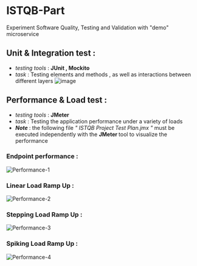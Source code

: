 
# ISTQB-Part
Experiment Software Quality, Testing and Validation with "demo" microservice

## Unit & Integration test :
 - <i>testing tools</i> : <b> JUnit  ,  Mockito </b> <br>
 - <i>task</i> : Testing elements and methods , as well as interactions between different layers
![image](https://user-images.githubusercontent.com/84160502/197419680-4bc4d317-ba81-4ebf-9a8b-3495f7ce820d.png)

## Performance & Load test :
 - <i>testing tools</i> : <b> JMeter </b> <br>
- <i>task</i> : Testing the application performance under a variety of loads <br>
- <b><i> Note</i> </b> : the following file  <i>" ISTQB Project Test Plan.jmx "</i> must be executed independently with the <b> JMeter </b> tool to visualize the performance
### Endpoint performance :

![Performance-1](https://user-images.githubusercontent.com/84160502/197735118-2a4077a4-11d6-43b4-88a5-42de62c1e57d.png)

### Linear Load Ramp Up :

![Performance-2](https://user-images.githubusercontent.com/84160502/197735247-69b81a36-ed01-47ef-b3d4-b3572cd340c1.png)

### Stepping Load Ramp Up :

![Performance-3](https://user-images.githubusercontent.com/84160502/197736792-89357422-8359-4d62-bdbc-ae5ace005ddd.png)

### Spiking Load Ramp Up :

![Performance-4](https://user-images.githubusercontent.com/84160502/197735756-7e0d928d-742c-4217-875f-9c038d83747e.png)

